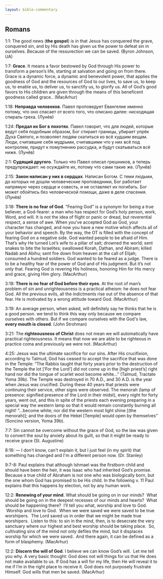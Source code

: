 ```yaml
---
layout: bible-commentary
---
```



## Romans

1:1: The good news (**the gospel**) is in that Jesus has conquered the grave, conquered sin, and by His death has given us the power to defeat sin in ourselves. Because of the ressurection we can be saved. (Byron Johnson, UA)

1:7: **Grace**. It means a favor bestowed by God through His power to transform a person’s life, starting at salvation and going on from there.
Grace is a dynamic force, a dynamic and benevolent power, that applies the goodness of God and the resources of God to our lives, to save us, to keep us, to enable us, to deliver us, to sanctify us, to glorify us. All of God’s good favors to His children are given through the means of this beneficent goodness called grace..
(MacArhur)

1:18: **Неправда человеков**. Павел проповедует Евангелие именно потому, что оно спасает от всего того, что описано далее: нисходящая спираль греха. (Лунёв)

1:24: **Предал их Бог в похотях**. Павел говорит, что для людей, которые ведут себя подобным образом, Бог стирает границы, убирает упрёк Духа Святого, и позволяет людям скатиться ко всё худшим вещам. Люди, считавшие себя мудрыми, считавшими что у них всё под контролем, придут к помутнению рассудка, и будут скатываться всё ниже. (Лунёв)

2:1: **Судящий другого**. Только что Павел описал грешников, а теперь предупреждает: не осуждайте их, потому что сами такие же. (Лунёв)

2:15: **Закон написан у них в сердцах**. Написан Богом. С теми людьми, до которых не дошли человеческие проповедники, Бог работает напрямую через сердце и совесть, и не оставляет их погибать. Бог может обойтись без человеческой помощи, даже в деле спасения. (Лунёв)

3:18: **There is no fear of God**. "Fearing God" is a synonym for being a true believer, a God-fearer: a man who has respect for God’s holy person, work, Word, and will. It is not the idea of flight or panic or dread, but reverential respect, a sense of awe. When you've accepted God as God, your character has changed, and now you have a new motive which affects all of your behavior and speech.
By the way, the OT is filled with the concept of fearing God on a negative side. God wanted people to be afraid of Him. That’s why He turned Lot’s wife to a pillar of salt; drowned the world; sent snakes to bite the Israelites; swallowed Korah, Dathan, and Abiram; killed Nadab and Abihu; sent fire down from heaven at the call of Elijah; consumed a hundred soldiers. God wanted to be feared as a judge. 
There is to be a healthy fear of the power of God and of His judgment. But it’s not only that. Fearing God is revering His holiness, honoring Him for His mercy and grace, giving Him glory. 
(MacArthur)

3:18: **There is no fear of God before their eyes**. At the root of man’s problem of sin and unrighteousness is a practical atheism: he does not fear God. All the previous evils, all the indictments rise out of the absence of that fear. He is motivated by a wrong attitude toward God. (MacArthur)

3:19: An average person, when asked, will definitely say he thinks that he is a good person. we tend to think this way only because we compare ourselves with others. But if we compare ourselves with the God's law, **every mouth **is** closed**. (John Strohman)

3:21: The **righteousness of Christ** does not mean we will automatically have practical righteousness. It means that now we are able to be righteous in practice coma and previously we were not. (MacArthur)

4:25: Jesus was the ultimate sacrifice for our sins. After His crucifixion, according to Talmud, God has ceased to accept the sacrifice that was done in the Temple: “The Rabbis taught that forty years prior to the destruction of the Temple the lot [‘For the Lord’] did not come up in the [high priest’s] right hand nor did the tongue of scarlet wool become white…” (Talmud, Tractate Yoma 39b). The Temple was destroyed in 70 A.D., and 30 A.D. is the year when Jesus was crucified. During these 40 years that priests were continuing their service, other signs were observed. The menorah (lamp of presence: signified presence of the Lord in their midst), every night for forty years, went out, and this in spite of the priests each evening preparing in a special way the western lamp so that it would remain constantly burning all night! “...become white; nor did the western most light shine [(the menorah)]; and the doors of the Hekel [Temple] would open by themselves” (Soncino version, Yoma 39b).

7:7: Sin cannot be overcome without the grace of God, so the law was given to convert the soul by anxiety about its guilt, so that it might be ready to receive grace (St. Augustine)

8:16: — I don't know, can't explain it, but I just feel (in my spirit) that something has changed and I'm a different person now. (Dr. Stanley)

9:7-8: Paul explains that although Ishmael was the firstborn child and should have been the heir, it was Isaac who had inherited God’s promise. Because a true child of Abraham is not one who was biologically born, but the one whom God has promised to be His child. In the following v. 11 Paul explains that this happens by election, not by any human work.

12:2: **Renewing of your mind**. What should be going on in our minds?  What should be going on in the deepest recesses of our minds and hearts?  What should be happening there?  I’ll tell you what, worship and love to God.  Worship and love to God.  When we were saved we were saved to be true worshipers.  The Lord saved us in order that we might be made true worshipers.  Listen to this: to sin in the mind, then, is to desecrate the very sanctuary where our highest and best worship should be taking place.  So, cultivating sins of the mind not only defiles the mind, but it displaces worship for which we were saved.  And there again, it can be defined as a form of blasphemy. (MacArhur)

12:2: **Discern the will of God**. I believe we can know God’s will.  Let me tell you why. A very basic thought: God does not will things for us that He does not make available to us. If God has a will for my life, then He will reveal it to me if I’m in the right place to receive it. God does not purposely frustrate Himself. God wills that men be saved. 
(MacArhur)

